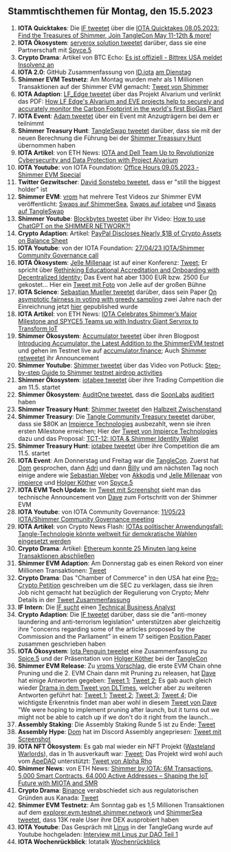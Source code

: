 ## Stammtischthemen für Montag, den 15.5.2023

1. **IOTA Quicktakes**: Die [IF tweetet](https://twitter.com/iota/status/1655497871502761986?s=20) über die [IOTA Quicktakes 08.05.2023: Find the Treasures of Shimmer, Join TangleCon May 11-12th & more!](https://www.youtube.com/watch?v=zryjv7T8WoI)
2. **IOTA Ökosystem**: [serverox solution tweetet](https://twitter.com/servrox/status/1655816042357178368?s=20) darüber, dass sie eine Partnerschaft mit [Spyce.5](https://twitter.com/SPYCE_5)
3. **Crypto Drama**: Artikel von BTC Echo: [Es ist offiziell - Bittrex USA meldet Insolvenz an](https://www.btc-echo.de/schlagzeilen/bittrex-usa-meldet-insolvenz-an-163954/)
4. **IOTA 2.0**: GitHub Zusammenfassung von [ID.iota](https://twitter.com/id_iota) [am Dienstag](https://twitter.com/id_iota/status/1655679947988701185?s=20)
5. **Shimmer EVM Testnetz**: Am Montag wurden mehr als 1 Millionen Transaktionen auf der Shimmer EVM gemacht: [Tweet von Shimmer](https://twitter.com/shimmernet/status/1655834923943559169?s=20)
6. **IOTA Adaption**: [LF_Edge tweetet](https://twitter.com/LF_Edge/status/1655590921373720577?s=20) über das Projekt Alvarium und verlinkt das PDF: [How LF Edge's Alvarium and EVE projects help to securely and accurately monitor the Carbon Footprint in the world's first BioGas Plant](https://www.lfedge.org/wp-content/uploads/2023/02/LFEdge_ProjectAlvariumEVE_CaseStudy_013123.pdf?hsCtaTracking=3b2270ca-1dc4-4073-bc6f-cc60846ef409%7C20ae527a-9d0c-4ec5-b8ab-377b0e2ddd1f&utm_content=247581448&utm_medium=social&utm_source=twitter&hss_channel=tw-1085641282175741952)
7. **IOTA Event**: [Adam tweetet](https://twitter.com/Schpoopel/status/1655871948755271680?s=20) über ein Event mit Anzugträgern bei dem er teilnimmt
8. **Shimmer Treasury Hunt**: [TangleSwap tweetet](https://twitter.com/TangleSwap/status/1655868330962558976?s=20) darüber, dass sie mit der neuen Berechnung die Führung bei der [Shimmer Treassury Hunt](https://shimmer.network/treasures-of-shimmer) übernommen haben
9. **IOTA Artikel**: von ETH News: [IOTA and Dell Team Up to Revolutionize Cybersecurity and Data Protection with Project Alvarium](https://www.ethnews.com/iota-and-dell-team-up-to-revolutionize-cybersecurity-and-data-protection-with-project-alvarium/)
10. **IOTA Youtube**: von IOTA Foundation: [Office Hours 09.05.2023 - Shimmer EVM Special](https://www.youtube.com/watch?v=7-LpYzZy_24)
11. **Twitter Gezwitscher**: [David Sonstebo tweetet](https://twitter.com/DavidSonstebo/status/1655989238544859163?s=20), dass er "still the biggest holder" ist
12. **Shimmer EVM**: [vrom](https://twitter.com/Vrom14286662) hat mehrere Test Videos zur Shimmer EVM veröffentlicht: [Swaps auf ShimmerSea](https://twitter.com/Vrom14286662/status/1655990524317138961?s=20), [Swaps auf iotabee](https://twitter.com/Vrom14286662/status/1656014880762208316?s=20) und [Swaps auf TangleSwap](https://twitter.com/Vrom14286662/status/1656018353205411840?s=20)
13. **Shimmer Youtube**: [Blockbytes tweetet](https://twitter.com/blockbytescom/status/1656018700489875457?s=20) über ihr Video: [How to use ChatGPT on the SHIMMER NETWORK?!](https://www.youtube.com/watch?v=MlG5pCbwITk)
14. **Crypto Adaption**: Artikel: [PayPal Discloses Nearly $1B of Crypto Assets on Balance Sheet](https://blockworks.co/news/paypal-discloses-1b-crypto)
15. **IOTA Youtube**: von der IOTA Foundation: [27/04/23 IOTA/Shimmer Community Governance call](https://www.youtube.com/watch?v=Ax0NrO66UqY&t=1s)
16. **IOTA Ökosystem**: [Jelle Millenaar](https://twitter.com/JelleFm) ist auf einer Konferenz: [Tweet](https://twitter.com/JelleFm/status/1656205643764715520?s=20); Er spricht über [Rethinking Educational Accreditation and Onboarding with Decentralized Identity](https://www.kuppingercole.com/sessions/5279/3); Das Event hat aber 1300 EUR bzw. 2500 Eur gekostet... Hier ein [Tweet mit Foto](https://twitter.com/JelleFm/status/1656323117420101634?s=20) von Jelle auf der großen Bühne
17. **IOTA Science**: [Sebastian Mueller tweetet](https://twitter.com/NaitsabesMue/status/1656203846669021186?s=20) darüber, dass sein Paper [On asymptotic fairness in voting with greedy sampling](https://arxiv.org/abs/2101.11269) zwei Jahre nach der Einreichnung jetzt [hier](https://www.cambridge.org/core/journals/advances-in-applied-probability/article/abs/on-asymptotic-fairness-in-voting-with-greedy-sampling/C5E5D5EB9915DD887ECCBABB297D1F8B) gepublished wurde
18. **IOTA Artikel**: von ETH News: [IOTA Celebrates Shimmer’s Major Milestone and SPYCE5 Teams up with Industry Giant Servrox to Transform IoT](https://www.ethnews.com/iota-celebrates-shimmers-major-milestone-and-spyce5-teams-up-with-industry-giant-servrox-to-transform-iot/)
19. **Shimmer Ökosystem**: [Accumulator tweetet](https://twitter.com/ACCU_DeFi/status/1656241776405954562?s=20) über ihren Blogpost [Introducing Accumulator, the Latest Addition to the ShimmerEVM testnet](https://medium.com/@accumulator.crypto/introducing-accumulator-the-latest-addition-to-the-shimmerevm-testnet-fdf4be9e03d4) und gehen im Testnet live auf [accumulator.finance](https://www.accumulator.finance/); Auch [Shimmer retweetet](https://twitter.com/shimmernet/status/1656272355163877379?s=20) ihr Announcement
20. **Shimmer Youtube**: [Shimmer tweetet](https://twitter.com/shimmernet/status/1656271202132930562?s=20) über das Video von Potluck: [Step-by-step Guide to Shimmer testnet airdrop activities](https://youtu.be/CUrz5DZNLRw)
21. **Shimmer Ökosystem**: [iotabee tweetet](https://twitter.com/iotabee/status/1656270041103433735?s=20) über ihre Trading Competition die am 11.5. startet
22. **Shimmer Ökosystem**: [AuditOne tweetet](https://twitter.com/auditone_team/status/1656269013884850176?s=20), dass die [SoonLabs](https://twitter.com/soon_labs) [auditiert](https://docsend.com/view/hhzgzfis38sgfbi2) haben
23. **Shimmer Treasury Hunt**: [Shimmer tweetet](https://twitter.com/shimmernet/status/1656282953486327813?s=20) den [Halbzeit Zwischenstand]()
24. **Shimmer Treasury**: Die [Tangle Community Treasury tweetet](https://twitter.com/TangleTreasury/status/1656347429489496065?s=20) darüber, dass sie $80K an [Impierce Technologies](https://twitter.com/ImpierceTech) ausbezahlt, wenn sie ihren ersten Milestone erreichen; Hier der [Tweet von Impierce Technologies](https://twitter.com/ImpierceTech/status/1656358226026197001?s=20) dazu und das Proposal: [TCT-12: IOTA & Shimmer Identity Wallet](https://hackmd.io/@turIC_28RG6k6PG4qdRL8A/H1ztsQuV2)
25. **Shimmer Treasury Hunt**: [iotabee tweetet](https://twitter.com/iotabee/status/1656551383011557378?s=20) über ihre Competition die am 11.5. startet
26. **IOTA Event**: Am Donnerstag und Freitag war die [TangleCon](https://twitter.com/TangleCon). Zuerst hat [Dom](https://twitter.com/DomSchiener) gesprochen, dann [Adri](https://twitter.com/BclDrenthe) und dann [Billy](https://twitter.com/BillySandersIF) und am nächsten Tag noch einige andere wie [Sebastian Weber](https://twitter.com/Sebasti65365174/with_replies) von [Akkodis](https://twitter.com/akkodis_global) und [Jelle Millenaar](https://twitter.com/JelleFm) von [impierce](https://twitter.com/ImpierceTech) und [Holger Köther](https://twitter.com/HolgerKoether) von [Spyce.5](https://twitter.com/SPYCE_5)
27. **IOTA EVM Tech Update**: Im [Tweet mit Screenshot](https://twitter.com/Vrom14286662/status/1656618853508476930?s=20) sieht man das technische Announcement von [Dave](https://twitter.com/fijter) zum Fortschritt von der Shimmer EVM
28. **IOTA Youtube**: von IOTA Community Governance: [11/05/23 IOTA/Shimmer Community Governance meeting](https://www.youtube.com/watch?v=zbJp2w-_K_E&t=34s)
29. **IOTA Artikel**: von Crypto News Flash: [IOTAs politischer Anwendungsfall: Tangle-Technologie könnte weltweit für demokratische Wahlen eingesetzt werden](https://www.crypto-news-flash.com/de/iotas-politischer-anwendungsfall-tangle-technologie-koennte-weltweit-fuer-demokratische-wahlen-eingesetzt-werden/)
30. **Crypto Drama**: Artikel: [Ethereum konnte 25 Minuten lang keine Transaktionen abschließen](https://www.btc-echo.de/schlagzeilen/ethereum-konnte-25-minuten-lang-keine-transaktionen-abschliessen-164192/)
31. **Shimmer EVM Adaption**: Am Donnerstag gab es einen Rekord von einer Millionen Transaktionen: [Tweet](https://twitter.com/Vrom14286662/status/1656869156149444609?s=20)
32. **Crypto Drama**: Das "Chamber of Commerce" in den USA hat eine [Pro-Crypto Petition](https://www.uschamber.com/assets/documents/U.S.-Chamber-Amicus-Brief-In-re-Coinbase-Third-Circuit.pdf) geschreiben um die SEC zu verklagen, dass sie ihren Job nicht gemacht hat bezüglich der Regulierung von Crypto; Mehr Details in der [Tweet Zusammenfassung](https://twitter.com/MetaLawMan/status/1656737447756038177?s=20)
33.  **IF Intern**: Die [IF sucht](https://twitter.com/iota/status/1655875266374254593) einen [Technical Business Analyst](https://iota-foundation.jobs.personio.com/job/1110414?display=en)
34.  **Crypto Adaption**: Die [IF tweetet](https://twitter.com/iota/status/1656992686933438464?s=20) darüber, dass sie die "anti-money laundering and anti-terrorism legislation" unterstützen aber gleichzeitig ihre "concerns regarding some of the articles proposed by the Commission and the Parliament" in einem 17 seitigen [Position Paper](https://www.linkedin.com/posts/iotafoundation_iota-amlr-position-paper-activity-7062753135756255232-LENn/?utm_source=share&utm_medium=member_desktop) zusammen geschrieben haben
35.  **IOTA Ökosystem**: [Iota Penguin tweetet](https://twitter.com/iota_penguin/status/1657000710188195840?s=20) eine Zusammenfassung zu [Spice.5](https://twitter.com/SPYCE_5) und der Präsentation von [Holger Köther](https://twitter.com/HolgerKoether) bei der [TangleCon](https://twitter.com/TangleCon)
36.  **Shimmer EVM Release**: Zu [vroms Vorschlag](https://twitter.com/Vrom14286662/status/1656911299312222208?s=20), die erste EVM Chain ohne Pruning und die 2. EVM Chain dann mit Pruning zu releasen, hat [Dave](https://twitter.com/fijter) hat einige Antworten gegeben: [Tweet 1](https://twitter.com/fijter/status/1656956252759498755?s=20); [Tweet 2](https://twitter.com/fijter/status/1656958956198146049?s=20); Es gab auch gleich wieder [Drama in dem Tweet von DLTimes](https://twitter.com/TheDLTimes/status/1656916221281947648?s=20), welcher aber zu weiteren Antworten geführt hat: [Tweet 1](https://twitter.com/fijter/status/1656920574860439552?s=20); [Tweet 2](https://twitter.com/fijter/status/1656921935211642880?s=20); [Tweet 3](https://twitter.com/fijter/status/1656925130121965570?s=20); [Tweet 4](https://twitter.com/fijter/status/1656928154051649538?s=20); Die wichtigste Erkenntnis findet man aber wohl in diesem [Tweet von Dave](https://twitter.com/fijter/status/1656954834954641408?s=20) "We were hoping to implement pruning after launch, but it turns out we might not be able to catch up if we don't do it right from the launch...
37.  **Assembly Staking**: Die Assembly Staking Runde 5 ist zu Ende: [Tweet](https://twitter.com/assembly_net/status/1657026602742562819?s=20)
38.  **Assembly Hype**: [Dom](https://twitter.com/DomSchiener) hat im Discord Assembly angepriesen: [Tweet mit Screenshot](https://twitter.com/Vrom14286662/status/1657051065483706368?s=20)
39.  **IOTA NFT Ökosystem**: Es gab mal wieder ein NFT Projekt ([Wasteland Warlords](https://soonaverse.com/collection/0xa19c0ff5f9092a55ae4f559063db7458625090e2)), das in 1h ausverkauft war: [Tweet](https://twitter.com/BingoBongo_ape/status/1657061005405323271?s=20); Das Projekt wird wohl auch vom [ApeDAO](https://twitter.com/iotapes) unterstützt: [Tweet von Alpha Rho](https://twitter.com/0xAlphaRho/status/1657049867988901889?s=20)
40.  **Shimmer News**: von ETH News: [Shimmer by IOTA: 6M Transactions, 5,000 Smart Contracts, 64,000 Active Addresses – Shaping the IoT Future with MIOTA and SMR](https://www.ethnews.com/shimmer-by-iota-6m-transactions-5000-smart-contracts-64000-active-addresses-shaping-the-iot-future-with-miota-and-smr/)
41.  **Crypto Drama**: [Binance](https://twitter.com/binance) verabschiedet sich aus regulatorischen Gründen aus Kanada: [Tweet](https://twitter.com/binance/status/1657099651210969088?s=20)
42.  **Shimmer EVM Testnetz**: Am Sonntag gab es 1,5 Millionen Transaktionen auf dem [explorer.evm.testnet.shimmer.network](https://explorer.evm.testnet.shimmer.network/) und [ShimmerSea tweetet](https://twitter.com/ShimmerSeaDEX/status/1657989185444401152?s=20), dass 13K reale User ihre DEX ausprobiert haben
43.  **IOTA Youtube**: Das Gespräch mit [Linus](https://twitter.com/LinusNaumann) in der TangleGang wurde auf Youtube hochgeladen: [Interview mit Linus zur DAO Teil 1](https://www.youtube.com/watch?v=mT0jkubRe0E)
44.  **IOTA Wochenrückblick**: Iotatalk [Wochenrückblick](https://www.iota-talk.com/index.php?article/288-wochenr%C3%BCckblick-vom-7-bis-13-mai-2023/)
